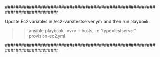 ############################################################################

Update Ec2 variables in /ec2-vars/testserver.yml and then run playbook.

>> ansible-playbook -vvvv -i hosts, -e "type=testserver" provision-ec2.yml



############################################################################
